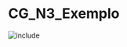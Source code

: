 # CG_N3_Exemplo

![include](https://www.plantuml.com/plantuml/svg/hLPBSzem4BxpApmvcIdSUl8mJ22lOQPfQ4odZqj7s0AsOsjTIKv9qlxthcHRniGG9oa78ylVFhxTrQvEbMPIvsdIYnAcb3V71DOeq7liUVHxvpRyZC4jNmKtovzSuy3x8L7d2GRHXic1bw7Gg2fiy06K7itDtllpSR_KD1hX7PSIOZuUUmiCjGInzljUu2cxxFtj5SgzqP_Xq1dkbPw5SiuIqBLdrSOnpohR4vqJze59Q-yE8Tx_CET-ncSY2cBCbma_1BjbWBwan_FGYLYJ6pwpVmVXBunAHRgAodKkuZeazirVivH_0Lhz3hdMf4C5Lq-s1fvW6kxsWHzRDllaGwsWyCDQSgd94X2yJenz_QJZEIK7Y3W8lSUwWFoVp5Mwj0roMNLKaXAta6AmH4pU67Dhe29xotMHKiVNxNJXqmbCtXisgmlrQuUGnZ3Fpa5MMwyyMCw3Yb7vqT6nVf2qyOIKhxaUZwjk8245gX2sO2aJ6uDQ9SXq1QD_jGEVBd5h7PbESLlkBIH6x0AsI7POnD3dj2v2rCnIuTRnCA7TlOHaWoMYtv0-M3tdN751AloKKOmUhYHROR2GJAWLojJuHV5jYbWhanWYG462grsZJQJDZvh5FiHLxPSfQm1gNPHQbzGsLPD4Szd4cPwhWFniELsMJSG5c-OgOdwZ30bP-DoAdHU7niSwUZiKsmLdQMQgGX9R7HJ5j-VFjOsnmxL-dT1ZcOESnLneY5dCst4sHub9qDTlttszBRlgmDFtzVAXlTSM6Yw8PyACT5XBXxLqs4tQbFIhD9HrRuv0EHmweBiZ2yUEmM_4Pq67Dgu3x1h4S3ZsJkf33XcUk3FF5_SPRm3LXj8apr2UUA5TzjmjGkZTAuJeDgMV1TeckD_-3fxn5ryuH3rNpq16kps-VE_2eWFKlD4TmXKCiQA6b51ZJAdwZp0y17mJyT9XDytvseo8UfmNxrseTu2MemqQS-qIqZSEjTAoAq29QybICuuqtMWYql584hrJBc9psNso-0S0 "include")  
